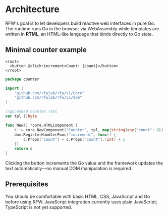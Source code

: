 # Architecture

RFW's goal is to let developers build reactive web interfaces in pure Go. The runtime runs Go in the browser via WebAssembly while templates are written in **RTML**, an HTML-like language that binds directly to Go state.

## Minimal counter example

```rtml
<root>
  <button @click:increment>Count: {count}</button>
</root>
```

```go
package counter

import (
    "github.com/rfwlab/rfw/v1/core"
    "github.com/rfwlab/rfw/v1/dom"
)

//go:embed counter.rtml
var tpl []byte

func New() *core.HTMLComponent {
    c := core.NewComponent("Counter", tpl, map[string]any{"count": 0})
    dom.RegisterHandlerFunc("increment", func() {
        c.Props["count"] = c.Props["count"].(int) + 1
    })
    return c
}
```

Clicking the button increments the Go value and the framework updates the text automatically—no manual DOM manipulation is required.

## Prerequisites

You should be comfortable with basic HTML, CSS, JavaScript and Go before using RFW. JavaScript integration currently uses plain JavaScript; TypeScript is not yet supported.

